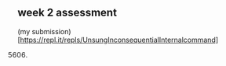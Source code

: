 ##  week 2 assessment

(my submission)[https://repl.it/repls/UnsungInconsequentialInternalcommand]


5606.
